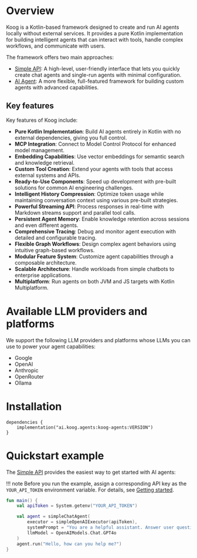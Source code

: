 # Overview

Koog is a Kotlin-based framework designed to create and run AI agents locally without external
services. It provides a pure Kotlin implementation for building intelligent agents that can interact with
tools, handle complex workflows, and communicate with users.

The framework offers two main approaches:

* [Simple API](simple-api-getting-started): A high-level, user-friendly interface that lets you quickly create chat agents and single-run agents with minimal configuration.
* [AI Agent](ai-agent-getting-started): A more flexible, full-featured framework for building custom agents with advanced capabilities.

## Key features

Key features of Koog include:

- **Pure Kotlin Implementation**: Build AI agents entirely in Kotlin with no external dependencies, giving you full control.
- **MCP Integration**: Connect to Model Control Protocol for enhanced model management.
- **Embedding Capabilities**: Use vector embeddings for semantic search and knowledge retrieval.
- **Custom Tool Creation**: Extend your agents with tools that access external systems and APIs.
- **Ready-to-Use Components**: Speed up development with pre-built solutions for common AI engineering challenges.
- **Intelligent History Compression**: Optimize token usage while maintaining conversation context using various pre-built strategies.
- **Powerful Streaming API**: Process responses in real-time with Markdown streams support and parallel tool calls.
- **Persistent Agent Memory**: Enable knowledge retention across sessions and even different agents.
- **Comprehensive Tracing**: Debug and monitor agent execution with detailed and configurable tracing.
- **Flexible Graph Workflows**: Design complex agent behaviors using intuitive graph-based workflows.
- **Modular Feature System**: Customize agent capabilities through a composable architecture.
- **Scalable Architecture**: Handle workloads from simple chatbots to enterprise applications.
- **Multiplatform**: Run agents on both JVM and JS targets with Kotlin Multiplatform.

# Available LLM providers and platforms

We support the following LLM providers and platforms whose LLMs you can use to power your agent capabilities:

- Google
- OpenAI
- Anthropic
- OpenRouter
- Ollama

# Installation

```
dependencies {
    implementation("ai.koog.agents:koog-agents:VERSION")
}
```

# Quickstart example

The [Simple API](simple-api-getting-started) provides the easiest way to get started with AI agents:

!!! note
    Before you run the example, assign a corresponding API key as the `YOUR_API_TOKEN` environment variable. For details, see [Getting started](simple-api-getting-started.md).

```kotlin
fun main() {
    val apiToken = System.getenv("YOUR_API_TOKEN")

    val agent = simpleChatAgent(
        executor = simpleOpenAIExecutor(apiToken),
        systemPrompt = "You are a helpful assistant. Answer user questions concisely.",
        llmModel = OpenAIModels.Chat.GPT4o
    )
    agent.run("Hello, how can you help me?")
}
```
